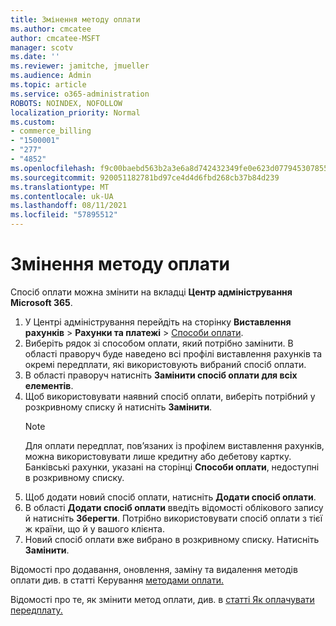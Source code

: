 ```yaml
---
title: Змінення методу оплати
ms.author: cmcatee
author: cmcatee-MSFT
manager: scotv
ms.date: ''
ms.reviewer: jamitche, jmueller
ms.audience: Admin
ms.topic: article
ms.service: o365-administration
ROBOTS: NOINDEX, NOFOLLOW
localization_priority: Normal
ms.custom:
- commerce_billing
- "1500001"
- "277"
- "4852"
ms.openlocfilehash: f9c00baebd563b2a3e6a8d742432349fe0e623d07794530785591daf1a9bd9ca
ms.sourcegitcommit: 920051182781bd97ce4d4d6fbd268cb37b84d239
ms.translationtype: MT
ms.contentlocale: uk-UA
ms.lasthandoff: 08/11/2021
ms.locfileid: "57895512"
---
```

# <a name="change-payment-method"></a>Змінення методу оплати

Спосіб оплати можна змінити на вкладці **Центр адміністрування Microsoft 365**.
  
1. У Центрі адміністрування перейдіть на сторінку **Виставлення рахунків** > **Рахунки та платежі** > [Способи оплати](https://go.microsoft.com/fwlink/p/?linkid=2018806).
2. Виберіть рядок зі способом оплати, який потрібно замінити. В області праворуч буде наведено всі профілі виставлення рахунків та окремі передплати, які використовують вибраний спосіб оплати.
3. В області праворуч натисніть **Замінити спосіб оплати для всіх елементів**.
4. Щоб використовувати наявний спосіб оплати, виберіть потрібний у розкривному списку й натисніть **Замінити**.
    > [!NOTE]
    > Для оплати передплат, пов’язаних із профілем виставлення рахунків, можна використовувати лише кредитну або дебетову картку. Банківські рахунки, указані на сторінці **Способи оплати**, недоступні в розкривному списку.
5. Щоб додати новий спосіб оплати, натисніть **Додати спосіб оплати**.
6. В області **Додати спосіб оплати** введіть відомості облікового запису й натисніть **Зберегти**. Потрібно використовувати спосіб оплати з тієї ж країни, що й у вашого клієнта.
7. Новий спосіб оплати вже вибрано в розкривному списку. Натисніть **Замінити**.

Відомості про додавання, оновлення, заміну та видалення методів оплати див. в статті Керування [методами оплати.](https://docs.microsoft.com/microsoft-365/commerce/billing-and-payments/manage-payment-methods)

Відомості про те, як змінити метод оплати, див. в [статті Як оплачувати передплату.](https://docs.microsoft.com/microsoft-365/commerce/billing-and-payments/pay-for-your-subscription)